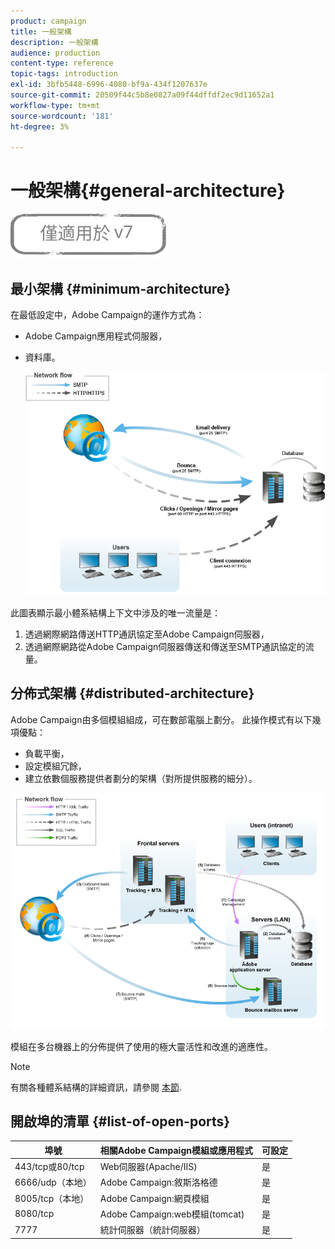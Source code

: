 ```yaml
---
product: campaign
title: 一般架構
description: 一般架構
audience: production
content-type: reference
topic-tags: introduction
exl-id: 3bfb5448-6996-4080-bf9a-434f1207637e
source-git-commit: 20509f44c5b8e0827a09f44dffdf2ec9d11652a1
workflow-type: tm+mt
source-wordcount: '181'
ht-degree: 3%

---
```


# 一般架構{#general-architecture}

![](../../assets/v7-only.svg)

## 最小架構 {#minimum-architecture}

在最低設定中，Adobe Campaign的運作方式為：

* Adobe Campaign應用程式伺服器，
* 資料庫。

   ![](assets/formation_exploitation.png)

此圖表顯示最小體系結構上下文中涉及的唯一流量是：

1. 透過網際網路傳送HTTP通訊協定至Adobe Campaign伺服器，
1. 透過網際網路從Adobe Campaign伺服器傳送和傳送至SMTP通訊協定的流量。

## 分佈式架構 {#distributed-architecture}

Adobe Campaign由多個模組組成，可在數部電腦上劃分。 此操作模式有以下幾項優點：

* 負載平衡，
* 設定模組冗餘，
* 建立依數個服務提供者劃分的架構（對所提供服務的細分）。

![](assets/architecturerepartie.png)

模組在多台機器上的分佈提供了使用的極大靈活性和改進的適應性。

>[!NOTE]
>
>有關各種體系結構的詳細資訊，請參閱 [本節](../../installation/using/general-architecture.md).

## 開啟埠的清單 {#list-of-open-ports}

| 埠號 | 相關Adobe Campaign模組或應用程式 | 可設定 |
|---|---|---|
| 443/tcp或80/tcp | Web伺服器(Apache/IIS) | 是 |
| 6666/udp（本地） | Adobe Campaign:敘斯洛格德 | 是 |
| 8005/tcp（本地） | Adobe Campaign:網頁模組 | 是 |
| 8080/tcp | Adobe Campaign:web模組(tomcat) | 是 |
| 7777 | 統計伺服器（統計伺服器） | 是 |
